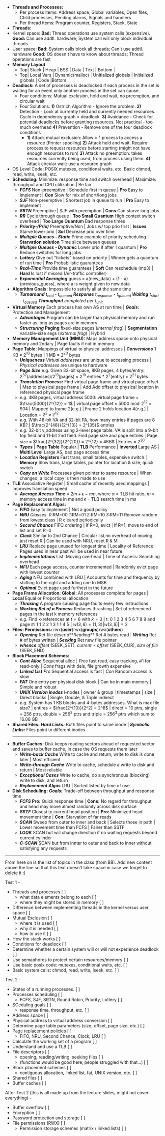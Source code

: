 * **Threads and Processes:** 
   * Per process items: Address space, Global variables, Open files, Child processes, Pending alarms, Signals and handlers
   * Per thread items: Program counter, Registers, Stack, State
* **Threads:**
* Kernel space: **Bad:** Thread operations use system calls (expensive). **Good:** Can use addtl. hardware; System call will only block individual threads
* User space: **Bad:** System calls block all threads; Can't use addtl. hardware **Good:** OS doesn't have to know about threads; Thread operations are fast 
* **Memory Layout** 
   * Top| Stack | Heap | BSS | Data | Text | Bottom |
   * Top| Local Vars | Dynamic(malloc) | Unitialized globals | Initialized globals | Code |Bottom
* **Deadlock:** A set of processes is deadlocked if each process in the set is waiting for an event only another process in the set can cause.
   * Four conditions: Mutual exclusion, hold and wait, no preemption, and circular wait
   * Four Solutions: **1)** Ostrich Algorithm - Ignore the problem. **2)** Detection - Look at currently held and currently needed resources. Cycle in dependency graph = deadlock. **3)** Avoidance - Check for potential deadlocks before granting resources. Not practical - too much overhead **4)** Prevention - Remove one of the four deadlock conditions
      * **1)** Attack mutual exclusion: Allow > 1 process to access a resource (Printer spooling)
      **2)** Attack hold and wait: Require process to request resources before starting (might not have enough resources to run)
      **3)** Attack no preemption: takes resources currently being used, from process using them.
      **4)** Attack circular wait: use a resource graph
* OS Level Code: POSIX mutexes, conditional waits, etc. Basic chmod, read, write, lseek, etc.
* **Scheduling:** Minimize: response time and switch overhead | Maximize: throughput and CPU utilization | Be fair
    * **_FCFS_** Non-preemptive | Schedule first in queue | **Pro** Easy to implement | **Con** Slow for mix of short/long jobs
    * **_SJF_** Non-preemptive | Shortest job in queue to run | **Pro** Easy to implement
    * **_SRTN_** Preemptive | SJF with preemption | **Cons** Can starve long jobs
    * **_RR_** Cycle through queue | **Too Small Quantum** High context switch overhead | **Too Large Quantum** Bad response times
    * **_Priority-(Prio)_** Preemptive/Non | Jobs w/ top prio first | **Issues** Starve lower prio | **Sol** Decrease prio over time
    * **_Multiple Queues - Static_** Prime example of priority scheduling | **Starvation solution** Time slice between queues
    * **_Multiple Queues - Dynamic_** Lower prio if after 1 quantum | **Pro** Reduce switches for long jobs
    * **_Lottery_** Give out "tickets" based on priority | Winner gets a quantum of run time | **Pro** Probabilistic guarantees
    * **_Real-Time_** Provide time guarantees | **Soft** Can reschedule (mp3) | **Hard** Is lost if missed (Air-traffic controller)
    * **_Exponential Averaging_** guess = a(new_data) + (1 - a)(previous_guess), where a is weight given to new data
 * **Algorithm Goals:** Impossible to satisfy all at the same time
    * **_Turnaround_** *t$_{end}$ - t$_{queued}$* **_Response_** *t$_{response}$ - t$_{queued}$* **_Waiting_** *t$_{start}$ - t$_{queued}$* **_Throughput_** *completed per t$_{unit}$*
 * **Virtual Memory** Each process has own AS at run time | **_Goals:_** Protection and Management
    * **_Advantages_** Program can be larger than physical memory and run faster as long as pages are in memory
    * **_Structuring_** **Paging** fixed-size pages (_internal frag_) | **Segmentation** variable-size segs (_external frag_) | Hybrid
 * **Memory Management Unit (MMU):** Maps address space onto physical memory and 2ndary | Page faults if not in memory
 * **Page Table:** Mappings of virtual to physical addresses | **_Conversions_** 1 KB = 2$^{10}$ bytes | 1 MB = 2$^{20}$ bytes
    * **_Uniqueness_** *Virtual addresses* are unique to accessing process | *Physical addresses* are unique to hardware
    * **_Page Size_** e.g. Given 32-bit space, 8KB pages, 4 bytes/entry: 2$^{32}$(addresses)/2$^{13}$(pages) = 2$^{19}$ entries * 2$^2$(entry) = 2$^{21}$ bytes
    * **_Translation Process:_** Find virtual page frame and virtual page offset | Map to physical page frame | Add Add offset to physical location in referenced physical page frame
    * *e.g.* 4KB pages, virtual address 5000: virtual page frame = $\frac{5000}{2^{12}} = 1$ | virtual page offset = $5000\bmod 2^{12}$ = 904 | Mapped to frame 2(e.g.) | Frame 2 holds location 4(e.g.) | Location = $2^2 \times 2^{12}$
    * *e.g.* With 48-bit VA and 32-bit PA, how many entries if pages are 8 KB? | $\frac{2^{48}}{2^{13}} = 2^{35}$ entries
    * *e.g.* 32-bit v_address using 2-level page table. VA is split into a 9-bit top field and 11-bit 2nd field. Find page size and page entries | Page size = $\frac{2^{32}}{2^{20}} = 2^{12} = 4KB$ | Entries = $2^{20}$
    * **_Types_** | **Page Table** Popular | **TLB** Performance | **Inverted** Large AS | **Multi Level** Large AS, bad page access time
    * **_Location_** **Registers** Fast trans, small tables, expensive switch | **Memory** Slow trans, large tables, pointer for location & size, quick switch
    * **_Copy on Write_** Processes given pointer to same resource | When changed, a local copy is then made to use
 * **TLB** Associative Register | Small cache of recently used mappings | Improves translation speed
    * **_Average Access Time_** = $2m + \epsilon - \alpha m$, where $\alpha$ = TLB hit ratio, $m$ = memory access time in ms and $\epsilon$ = TLB search time in ms
 * **Page Replacement Algos:**
    * **_FIFO_** Easy to implement | Not a good policy
    * **_NRU_** _Classes_: _0_:RM=00 _1_:RM=01 _2_:RM=10 _3_:RM=11 Remove random from lowest class | R cleared periodically
    * **_Second Chance_** FIFO ordering | If R=0, evict | If R=1, move to end of list and set R=0
    * **_Clock_** Similar to 2nd Chance | Circular list,no overhead of moving, just reset R | Can be used with NRU, reset R & M
    * **_LRU_** Replace page unused for longest time | Locality of Reference: Pages used in near past will be used in near future
    * **_Implementations_** List: Moving overhead | Time of Access: Searching overhead
    * **_NFU_** Each page access, counter incremented | Randomly evict page with lowest counter
    * **_Aging_** NFU combined with LRU | Accounts for time and frequency by shifting to the right and adding one to MSB
    * **_Optimal_** Evict page used furthest in the future
 * **Page Frame Allocation: Global:** All processes complete for pages | **Local** Equal or Proportional allocation
    * **_Thrasing_** A program causing page faults every few instructions
    * **_Working Set of a Process_** Reduces thrashing | Set of referenced pages in the last k memory references
    * *e.g.* Find k-references at $t = 6$ with $k = 3$ | t: 0 1 2 3 4 5 6 7 8 9 and page #: 1 1 2 2 1 3 1 1 4 5 | $w(3, 6) = \{1,3\} |w(3,6)| = 2$
 * **Files: Permissions:** rwx(**user**)rwx(**groups**)rwx(**others**)
    * **_Opening_** Ret file descrip**_Reading_** Ret # bytes read | **_Writing_** Ret # of bytes written | **_Seeking_** Ret new file pointer
    * **_whence_** *offset* (SEEK_SET), *current + offset* (SEEK_CUR), *size of file* (SEEK_END) 
 * **Block Placement Schemes:**
    * **_Cont Alloc_** Sequential alloc | *Pros* fast read, easy tracking, #1 for read-only | *Cons* frags with dels, file growth expensive
    * **_Linked List_** *Pro* Sequential access is fast | *Con* Random access is slow
    * **_FAT_** One entry per physical disk block | Can be in main memory | Simple and robust
    * **_UNIX Version inodes_** i-nodes | owner & group | timestamps | size |  Direct blocks | Single, Double, & Triple indirect
    * *e.g.* System has 1 KB blocks and 4-bytes addresses. What is max file size? | entires = $\frac{2^{10}}{2^2} = 2^8$ | direct = 10 ptrs, single = 256 ptrs, double = 256$^2$ ptrs and triple = 256$^3$ ptrs which sum to 16.06 GB
 * **Shared Files:** **_Hard Links:_** Both files point to same inode | **_Symbolic Links:_** Files point to different inodes
    * **
 * **Buffer Caches:** Disk keeps reading sectors ahead of requested sector and saves to buffer cache, in case the OS requests them later
    * **_Write-back Cache_** Write to cache and return; write to disk is done later | Most efficient
    * **_Write-through Cache_** Write to cache, schedule a write to disk and return | Most reliable
    * **_Exceptional Cases_** Write to cache, do a synchronous (blocking) write to disk, and return
    * **_Replacement Algos_** LRU | Sorted listed by time of use
 * **Disk Scheduling:** **_Goals:_** Trade-off between throughput and response time
    * **_FCFS_** **Pro:** Quick response time | **Cons:** No regard for throughput and head may move almost randomly across disk surface
    * **_SSTF_** Closest to current head position | **Pro:** Minimized head movement time | **Con:** Starvation of far reads
    * **_SCAN_** Sweep from outer to inner and back | Selects those in path | Lower movement time than FCFS | Fairer than SSTF
    * **_LOOK_** SCAN but will change direction if no waiting requests beyond current cylinder
    * **_C-SCAN_** SCAN but from innter to outer and back to inner without satisfying any requests

----------------------------------------------------------------------------------------------------------------------
From here on is the list of topics in the class (from BB).  Add new content above the line so that this text doesn't take space in case we forget to delete it :)

Test 1 - 

- Threads and  processes [ ]
   - what data elements belong to each [ ]
   - where they might be stored in memory  [ ]
 - Difference between implementing threads in the kernel versus user space [ ]
 - Mutual Exclusion [ ]
   - where it is used [ ]
   - why it is needed [ ]
   - how to use it [ ]
 - How the stack works [ ]
 - Conditions for deadlock [ ]
 - Determine whether a certain system will or will not experience deadlock [ ]
 - Use semaphores to protect certain resources/memory [ ]
 - Use basic posix code: mutexes, conditional waits, etc. [ ]
 - Basic system calls: chmod, read, write, lseek, etc. [ ]

Test 2 - 

 - States of a running processes. [ ]
 - Processes scheduling  [ ]
   - FCFS, SJF, SRTN, Round Robin, Priority, Lottery [ ]
 - SCeduling goals [ ]
   - response time, throughput, etc. [ ]
 - Address space [ ]
 - Physical address to virtual address conversion [ ]
 - Determine page table parameters (size, offset, page size, etc.) [ ]
 - Page replacement policies [ ]
   - FIFO, NRU, Second Chance, Clock, LRU [ ]
 - Calculate the working set of a program [ ]
 - Understand and use a TLB [ ]
 - File descriptors  [ ]
   - opening, reading/writing, seeking files  [ ]
   - (functions would be good here, people struggled with that...) [ ]
 - Block placement schemes  [ ]
   - contiguous allocation, linked list, fat, UNIX version, etc. [ ]
 - Shared files [ ]
 - Buffer caches [ ]

After Test 2 (this is all made up from the lecture slides, might not cover everything) -

 - Buffer overflow [ ]
 - Encryption [ ]
 - Password protection and storage [ ]
 - File permissions (RWX) [ ]
   - Permission storage schemes (matrix / linked lists) [ ]
